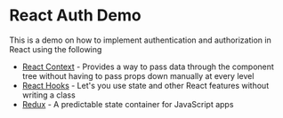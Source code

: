 # React Auth Demo
This is a demo on how to implement authentication and authorization in React using the following
- [React Context](https://reactjs.org/docs/context.html) - Provides a way to pass data through the component tree without having to pass props down manually at every level
- [React Hooks](https://reactjs.org/docs/hooks-intro.html) -  Let's you use state and other React features without writing a class
- [Redux](https://redux.js.org/) - A predictable state container for JavaScript apps

